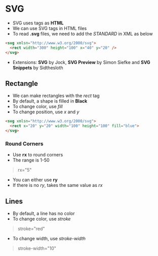 # SVG

* SVG uses tags as __HTML__
* We can use SVG tags in HTML files
* To read __.svg__ files, we need to add the _STANDARD_ in XML as below

```html
<svg xmlsn="http://www.w3.org/2000/svg">
  <rect width="300" height="100" x="40" y="20" />
</svg>
```
* Extensions: __SVG__ by Jock, __SVG Preview__ by Simon Siefke and __SVG Snippets__ by Sidthesloth

## Rectangle

* We can make rectangles with the _rect_ tag
* By default, a shape is filled in __Black__
* To change color, use _fill_
* To change position, use _x_ and _y_

```html
<svg xmlsn="http://www.w3.org/2000/svg">
  <rect x="20" y="20" width="100" height="100" fill="blue">
</svg>
```

### Round Corners

* Use __rx__ to round corners
* The range is 1-50
>rx="5"
* You can either use __ry__
* If there is no _ry_, takes the same value as _rx_

## Lines

* By default, a line has no color
* To change color, use _stroke_
>stroke="red"
* To change width, use _stroke-width_
>stroke-width="10"



















